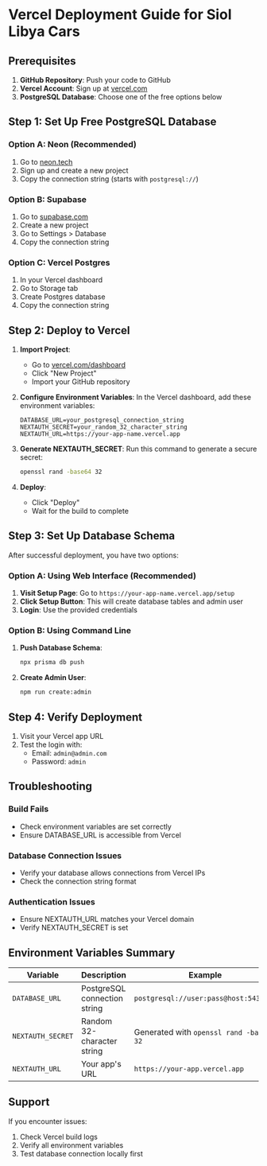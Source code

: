 # Vercel Deployment Guide for Siol Libya Cars

## Prerequisites

1. **GitHub Repository**: Push your code to GitHub
2. **Vercel Account**: Sign up at [vercel.com](https://vercel.com)
3. **PostgreSQL Database**: Choose one of the free options below

## Step 1: Set Up Free PostgreSQL Database

### Option A: Neon (Recommended)
1. Go to [neon.tech](https://neon.tech)
2. Sign up and create a new project
3. Copy the connection string (starts with `postgresql://`)

### Option B: Supabase
1. Go to [supabase.com](https://supabase.com)
2. Create a new project
3. Go to Settings > Database
4. Copy the connection string

### Option C: Vercel Postgres
1. In your Vercel dashboard
2. Go to Storage tab
3. Create Postgres database
4. Copy the connection string

## Step 2: Deploy to Vercel

1. **Import Project**:
   - Go to [vercel.com/dashboard](https://vercel.com/dashboard)
   - Click "New Project"
   - Import your GitHub repository

2. **Configure Environment Variables**:
   In the Vercel dashboard, add these environment variables:
   ```
   DATABASE_URL=your_postgresql_connection_string
   NEXTAUTH_SECRET=your_random_32_character_string
   NEXTAUTH_URL=https://your-app-name.vercel.app
   ```

3. **Generate NEXTAUTH_SECRET**:
   Run this command to generate a secure secret:
   ```bash
   openssl rand -base64 32
   ```

4. **Deploy**:
   - Click "Deploy"
   - Wait for the build to complete

## Step 3: Set Up Database Schema

After successful deployment, you have two options:

### Option A: Using Web Interface (Recommended)
1. **Visit Setup Page**: Go to `https://your-app-name.vercel.app/setup`
2. **Click Setup Button**: This will create database tables and admin user
3. **Login**: Use the provided credentials

### Option B: Using Command Line
1. **Push Database Schema**:
   ```bash
   npx prisma db push
   ```

2. **Create Admin User**:
   ```bash
   npm run create:admin
   ```

## Step 4: Verify Deployment

1. Visit your Vercel app URL
2. Test the login with:
   - Email: `admin@admin.com`
   - Password: `admin`

## Troubleshooting

### Build Fails
- Check environment variables are set correctly
- Ensure DATABASE_URL is accessible from Vercel

### Database Connection Issues
- Verify your database allows connections from Vercel IPs
- Check the connection string format

### Authentication Issues
- Ensure NEXTAUTH_URL matches your Vercel domain
- Verify NEXTAUTH_SECRET is set

## Environment Variables Summary

| Variable | Description | Example |
|----------|-------------|---------|
| `DATABASE_URL` | PostgreSQL connection string | `postgresql://user:pass@host:5432/db` |
| `NEXTAUTH_SECRET` | Random 32-character string | Generated with `openssl rand -base64 32` |
| `NEXTAUTH_URL` | Your app's URL | `https://your-app.vercel.app` |

## Support

If you encounter issues:
1. Check Vercel build logs
2. Verify all environment variables
3. Test database connection locally first
